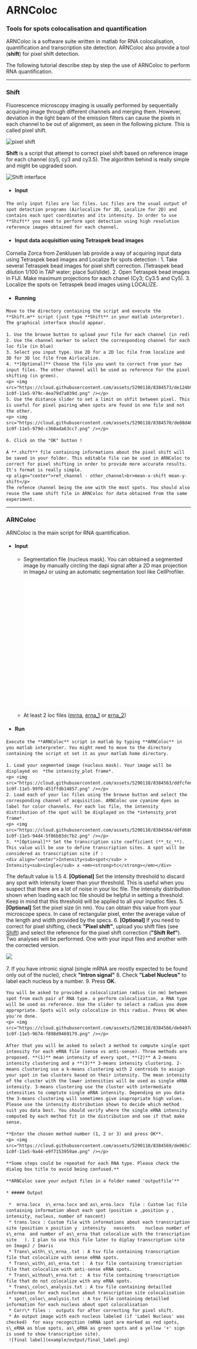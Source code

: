 ARNColoc
========

### Tools for spots colocalisation and quantification

ARNColoc is a software suite written in matlab for RNA colocalisation, quantification and transcription site detection. ARNColoc also provide a tool (**shift**) for pixel shift detection.

The following tutorial describe step by step the use of ARNColoc to perform RNA quantification.

* * *

### Shift
 Fluorescence microscopy imaging is usually performed by sequentially acquiring image through different channels and merging them. However, deviation in the light beam of the emission filters can cause the pixels in each channel to be out of alignment, as seen in the following picture. This is called pixel shift.  
  
  ![pixel shift](https://cloud.githubusercontent.com/assets/5290110/8384565/de037280-1c0f-11e5-9476-195405faa015.jpg)
  
 **Shift** is a script that attempt to correct pixel shift based on reference image for each channel (cy5, cy3 and cy3.5). The algorithm behind is really simple and might be upgraded soon. 
  
   ![Shift interface](https://cloud.githubusercontent.com/assets/5290110/8384572/de0fc13e-1c0f-11e5-86a1-e584d03991ae.png)  

   * #### Input  
    The only input files are loc files. Loc files are the usual output of spot detection programs (Airlocalize for 3D, Localize for 2D) and contains each spot coordinates and its intensity. In order to use **Shift** you need to perform spot detection using high resolution reference images obtained for each channel. 
   
   * #### Input data acquisition using Tetraspek bead images
   Cornelia Zorca from Zenklusen lab provide a way of acquiring input data using Tetraspek bead images and Localize for spots detection :
      1. Take several Tetraspek bead images for pixel shift correction. (Tetraspek bead dilution 1/100 in TAP water; place 5ul/slide). 
      2. Open Tetraspek bead images in FIJI. Make maximum projections for each chanel (Cy3; Cy3.5 and Cy5). 
      3. Localize the spots on Tetraspek bead images using LOCALIZE.
          
   * #### Running
    Move to the directory containing the script and execute the **Shift.m** script (just type **Shift** in your matlab interpreter). The graphical interface should appear.

    1. Use the browse button to upload your file for each channel (in red)
    2. Use the channel marker to select the corresponding channel for each loc file (in blue)
    3. Select you input type. Use 2D for a 2D loc file from localize and 3D for 3D loc file from Airlocalize.  
    4. **[Optional]** Choose the file you want to correct from your two input files. The other channel will be used as reference for the pixel shifting (in green).
    <p> <img src="https://cloud.githubusercontent.com/assets/5290110/8384573/de124b98-1c0f-11e5-979c-4ea79d7a039d.png" /></p>
    5. Use the distance slider to set a limit on shfit between pixel. This is useful for pixel pairing when spots are found in one file and not the other. 
    <p> <img src="https://cloud.githubusercontent.com/assets/5290110/8384570/de08d46e-1c0f-11e5-979d-c368ada63cc7.png" /></p>  
  
    6. Click on the "OK" button !
        
    A **.shift** file containing informations about the pixel shift will be saved in your folder. This editable file can be used in ARNColoc to correct for pixel shifting in order to provide more accurate results. It's format is really simple.
    <p align="center">ref_channel - other_channel<br>mean-x-shift mean-y-shift</p>
    The refence channel being the one with the most spots. You should also reuse the same shift file in ARNColoc for data obtained from the same experiment.
        
* * *

### ARNColoc  

ARNColoc is the main script for RNA quantification.  
   * #### Input  
     * Segmentation file (nucleus mask). You can obtained a segmented image by manually circling the dapi signal after a 2D max projection in ImageJ or using an automatic segmentation tool like CellProfiler. 

        ![mask file](example/input/mask_for_display.png)
        
     * At least 2 loc files ([mrna](example/input/mRNA.loc), [erna_1](example/input/s_eRNA.loc) or [erna_2](example/input/as_eRNA.loc))


   * #### Run
    Execute the **ARNColoc** script in matlab by typing **ARNColoc** in you matlab interpreter. You might need to move to the directory containing the script ot set it as your matlab home directory.  
   
    1. Load your segmented image (nucleus mask). Your image will be displayed on  *the intensity_plot frame*.
    <p> <img src="https://cloud.githubusercontent.com/assets/5290110/8384563/ddfcfed2-1c0f-11e5-99f0-451ffdb14857.png" /></p>
    2. Load each of your loc files using the browse button and select the corresponding channel of acquisition. ARNColoc use cyanine dyes as label for color channels. For each loc file, the intensity distribution of the spot will be displayed on the *intensity_prot frame*.
    <p> <img src="https://cloud.githubusercontent.com/assets/5290110/8384564/ddfd6804-1c0f-11e5-94d4-5f86b83dc7b2.png" /></p> 
    3. **[Optional]** Set the transcription site coefficient (**_tc_**). This value will be use to define transcription sites. A spot will be considered as transcription site if :
    <div align="center">Intensity<sub>spot</sub> > Intensity<sub>single</sub> x <em><strong>tc</strong></em></div>
The default value is 1.5
    4. **[Optional]** Set the intensity threshold to discard any spot with intensity lower than your threshold. This is useful when you suspect that there are a lot of noise in your loc file. The intensity distribution shown when loading each loc file should be helpful in setting a threshold. Keep in mind that this threshold will be applied to all your inputloc  files.
    5. **[Optional]** Set the pixel size (in nm). You can obtain this value from your microscope specs. In case of rectangular pixel, enter the average value of the length and width provided by the specs.
    6. **[Optional]** If you need to correct for pixel shifting, check  **"Pixel shift"**, upload you shift files (see [Shift](#shift)) and select the reference for the pixel shift correction (**"Shift Ref"**). Two analyses will be performed. One with your input files and another with the corrected version.
    <p> <img src="https://cloud.githubusercontent.com/assets/5290110/8384567/de050c94-1c0f-11e5-87a4-499b00dbb55a.png" /></p>
    7. If you have intronic signal (single mRNA are mostly expected to be found only out of the nuclei), check **"Intron signal"**
    8. Check **"Label Nucleus"** to label each nucleus by a number.
    9. Press **OK**.
  
    You will be asked to provided a colocalization radius (in nm) between spot from each pair of RNA type. o perform colocalisation, a RNA type will be used as reference. Use the slider to select a radius you deem appropriate. Spots will only colocalize in this radius. Press OK when you're done.
    <p> <img src="https://cloud.githubusercontent.com/assets/5290110/8384566/de0497d2-1c0f-11e5-9674-f898d9469179.png" /></p>
  
    After that you will be asked to select a method to compute single spot intensity for each eRNA file (sense vs anti-sense). Three methods are proposed. **(1)** mean intensity of every spot, **(2)** A 2-means intensity clustering and a **(3)** 3-means intensity clustering. 2-means clustering use a k-means clustering with 2 centroids to assign your spot in two clusters based on their intensity. The mean intensity of the cluster with the lower intensities will be used as single eRNA intensity. 3-means clustering use the cluster with intermediate intensities to comptute single eRNA intensity. Depending on you data the 3-means clustering will sometimes give inapropriate high values. Please use the intensity distribution shown to decide which method suit you data best. You should verify where the single eRNA intensity computed by each method fit in the distribution and see if that make sense. 
  
    **Enter the chosen method number (1, 2 or 3) and press OK**.
    <p> <img src="https://cloud.githubusercontent.com/assets/5290110/8384569/de065c70-1c0f-11e5-9a44-e9f7153959ae.png" /></p>

    **Some steps could be repeated for each RNA type. Please check the dialog box title to avoid being confused.**
  
    **ARNColoc save your output files in a folder named 'outputfile'**
    
    * ##### Output
    
     *  mrna.locx  s\_erna.locx and as\_erna.locx  file : Custom loc file containing information about each spot (position x ,position y , intensity, nucleus, number of nascent) 
     * trans.locx : Custom file with informations about each transcription site (position x	position y	intensity	nascents	nucleus	number of s\_erna  and number of as\_erna that colocalize with the transcription site	). I plan to use this file later to diplay transcription site on ImageJ / Imaris
     * Trans\_with\_s\_erna_.txt : A tsv file containing transcription file that colocalize with sense eRNA spots. 
     * Trans\_with\_as\_erna.txt :  A tsv file containing transcription file that colocalize with anti-sense eRNA spots. 
     * Trans\_without\_erna.txt :  A tsv file containing transcription file that do not colocalize with any eRNA spots. 
     * Trans\_coloc\_analysis.txt : A tsv file containing detailled information for each nucleus about transcription site colocalisation
     * spot\_coloc\_analysis.txt : A tsv file containing detailled information for each nucleus about spot colocalisation
     * Corr\* files :  outputs for after correcting for pixel shift.
     * An output image with each nucleus labeled (if 'Label Nucleus' was checked)  for easy recognition (mRNA spot are marked as red spots, s\_eRNA as blue spots, as\_eRNA as green spots and a yellow '+' sign is used to show transcription site).
     ![final label](example/output/final_label.png)





